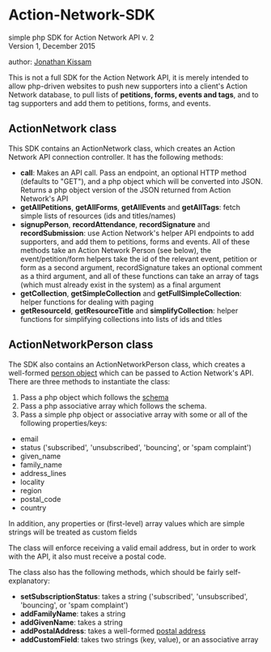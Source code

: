 # Action-Network-SDK

simple php SDK for Action Network API v. 2  
Version 1, December 2015

author: [Jonathan Kissam](http://jonathankissam.com)

This is not a full SDK for the Action Network API, it is merely intended to allow php-driven websites to push new supporters into a client's Action Network database, to pull lists of __petitions, forms, events and tags__, and to tag supporters and add them to petitions, forms, and events.

## ActionNetwork class

This SDK contains an ActionNetwork class, which creates an Action Network API connection controller.  It has the following methods:

* __call__: Makes an API call. Pass an endpoint, an optional HTTP method (defaults to "GET"), and a php object which will be converted into JSON. Returns a php object version of the JSON returned from Action Network's API
* __getAllPetitions__, __getAllForms__, __getAllEvents__ and __getAllTags__: fetch simple lists of resources (ids and titles/names)
* __signupPerson__, __recordAttendance__, __recordSignature__ and __recordSubmission__: use Action Network's helper API endpoints to add supporters, and add them to petitions, forms and events.  All of these methods take an Action Network Person (see below), the event/petition/form helpers take the id of the relevant event, petition or form as a second argument, recordSignature takes an optional comment as a third argument, and all of these functions can take an array of tags (which must already exist in the system) as a final argument
* __getCollection__, __getSimpleCollection__ and __getFullSimpleCollection__: helper functions for dealing with paging
* __getResourceId__, __getResourceTitle__ and __simplifyCollection__: helper functions for simplifying collections into lists of ids and titles

## ActionNetworkPerson class

The SDK also contains an ActionNetworkPerson class, which creates a well-formed [person object](https://actionnetwork.org/docs/v2/people/) which can be passed to Action Network's API.  There are three methods to instantiate the class:

1. Pass a php object which follows the [schema](https://actionnetwork.org/docs/v2/people/)
2. Pass a php associative array which follows the schema.
3. Pass a simple php object or associative array with some or all of the following properties/keys:
  * email
  * status ('subscribed', 'unsubscribed', 'bouncing', or 'spam complaint')
  * given_name
  * family_name
  * address_lines
  * locality
  * region
  * postal_code
  * country

In addition, any properties or (first-level) array values which are simple strings will be treated as custom fields

The class will enforce receiving a valid email address, but in order to work with the API, it also must receive a postal code.

The class also has the following methods, which should be fairly self-explanatory:
* __setSubscriptionStatus__: takes a string ('subscribed', 'unsubscribed', 'bouncing', or 'spam complaint')
* __addFamilyName__: takes a string
* __addGivenName__: takes a string
* __addPostalAddress__: takes a well-formed [postal address](https://actionnetwork.org/docs/v2/people/#postal-addresses)
* __addCustomField__: takes two strings (key, value), or an associative array
